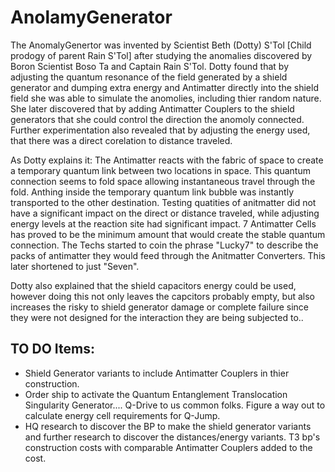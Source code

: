 # AnolamyGenerator
The AnomalyGenertor was invented by Scientist Beth (Dotty) S'Tol [Child prodogy of parent Rain S'Tol] after studying the anomalies discovered by Boron Scientist Boso Ta and Captain Rain S'Tol. 
Dotty found that by adjusting the quantum resonance of the field generated by a shield generator and dumping extra energy and Antimatter directly into the shield field she was able to simulate the anomolies, including thier random nature.
She later discovered that by adding Antimatter Couplers to the shield generators that she could control the direction the anomoly connected.  
Further experimentation also revealed that by adjusting the energy used, that there was a direct corelation to distance traveled.

As Dotty explains it:  The Antimatter reacts with the fabric of space to create a temporary quantum link between two locations in space.  This quantum connection seems to fold space allowing instantaneous travel through the fold.
Anthing inside the temporary quantum link bubble was instantly transported to the other destination.
Testing quatities of anitmatter did not have a significant impact on the direct or distance traveled, while adjusting energy levels at the reaction site had significant impact.
7 Antimatter Cells has proved to be the minimum amount that would create the stable quantum connection.  The Techs started to coin the phrase "Lucky7" to describe the packs of antimatter they would feed through the Anitmatter Converters.  This later shortened to just "Seven".

Dotty also explained that the shield capacitors energy could be used, however doing this not only leaves the capcitors probably empty, but also increases the risky to shield generator damage or complete failure since they were not designed for the interaction they are being subjected to..

## TO DO Items:
- Shield Generator variants to include Antimatter Couplers in thier construction.
- Order ship to activate the Quantum Entanglement Translocation Singularity Generator.... Q-Drive to us common folks.
  Figure a way out to calculate energy cell requirements for Q-Jump.
- HQ research to discover the BP to make the shield generator variants and further research to discover the distances/energy variants.
  T3 bp's construction costs with comparable Antimatter Couplers added to the cost.
